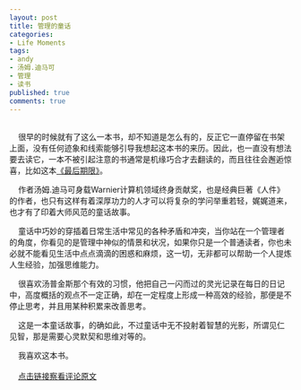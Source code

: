 ```yaml
---
layout: post
title: 管理的童话
categories:
- Life Moments
tags:
- andy
- 汤姆.迪马可
- 管理
- 读书
published: true
comments: true
---
```

<p><p>    <br />    很早的时候就有了这么一本书，却不知道是怎么有的，反正它一直停留在书架上面，没有任何迹象和线索能够引导我想起这本书的来历。因此，也一直没有想法要去读它，一本不被引起注意的书通常是机缘巧合才去翻读的，而且往往会邂逅惊喜，比如这本<a href="http://www.douban.com/subject/1231972/" target="_blank">《最后期限》</a>。</p>
<p>    作者汤姆.迪马可身载Warnier计算机领域终身贡献奖，也是经典巨著《人件》的作者，也只有这样有着深厚功力的人才可以将复杂的学问举重若轻，娓娓道来，也才有了印着大师风范的童话故事。</p>
<p>    童话中巧妙的穿插着日常生活中常见的各种矛盾和冲突，当你站在一个管理者的角度，你看见的是管理中神似的情景和状况，如果你只是一个普通读者，你也未必就不能看见生活中点点滴滴的困惑和麻烦，这一切，无非都可以帮助一个人提炼人生经验，加强思维能力。</p>
<p>    很喜欢汤普金斯那个有效的习惯，他把自己一闪而过的灵光记录在每日的日记中，高度概括的观点不一定正确，却在一定程度上形成一种高效的经验，那便是不停止思考，并且用某种积累来改善思考。</p>
<p>    这是一本童话故事，的确如此，不过童话中无不投射着智慧的光影，所谓见仁见智，那是需要心灵默契和思维对等的。</p>
<p>    我喜欢这本书。<br />    <br />    <a href="http://www.douban.com/review/1185509/" target="_blank">点击链接察看评论原文</a><br /> </p></p>
